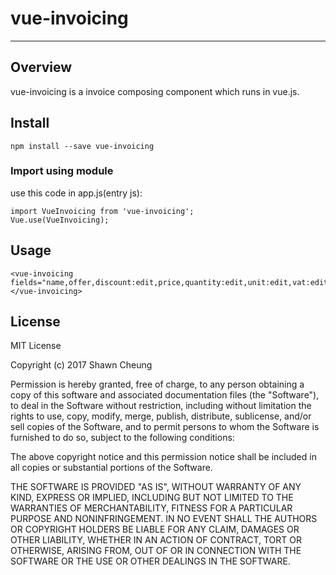 # vue-invoicing
---
## Overview

vue-invoicing is a invoice composing component which runs in vue.js.

## Install

```
npm install --save vue-invoicing
```

### Import using module
use this code in app.js(entry js):
```
import VueInvoicing from 'vue-invoicing';
Vue.use(VueInvoicing);
```
## Usage

```
<vue-invoicing fields="name,offer,discount:edit,price,quantity:edit,unit:edit,vat:edit,totalVat:edit"></vue-invoicing>
```
## License

MIT License

Copyright (c) 2017 Shawn Cheung

Permission is hereby granted, free of charge, to any person obtaining a copy
of this software and associated documentation files (the "Software"), to deal
in the Software without restriction, including without limitation the rights
to use, copy, modify, merge, publish, distribute, sublicense, and/or sell
copies of the Software, and to permit persons to whom the Software is
furnished to do so, subject to the following conditions:

The above copyright notice and this permission notice shall be included in all
copies or substantial portions of the Software.

THE SOFTWARE IS PROVIDED "AS IS", WITHOUT WARRANTY OF ANY KIND, EXPRESS OR
IMPLIED, INCLUDING BUT NOT LIMITED TO THE WARRANTIES OF MERCHANTABILITY,
FITNESS FOR A PARTICULAR PURPOSE AND NONINFRINGEMENT. IN NO EVENT SHALL THE
AUTHORS OR COPYRIGHT HOLDERS BE LIABLE FOR ANY CLAIM, DAMAGES OR OTHER
LIABILITY, WHETHER IN AN ACTION OF CONTRACT, TORT OR OTHERWISE, ARISING FROM,
OUT OF OR IN CONNECTION WITH THE SOFTWARE OR THE USE OR OTHER DEALINGS IN THE
SOFTWARE.
